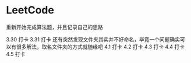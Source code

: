 # LeetCode
重新开始完成算法题，并且记录自己的思路

3.30 打卡
3.31 打卡   还有突然发现文件夹其实并不好命名，毕竟一个问题确实可以有很多解法，取名文件夹的方式就随缘吧
4.1 打卡
4.2 打卡
4.3 打卡
4.4 打卡
4.5 打卡